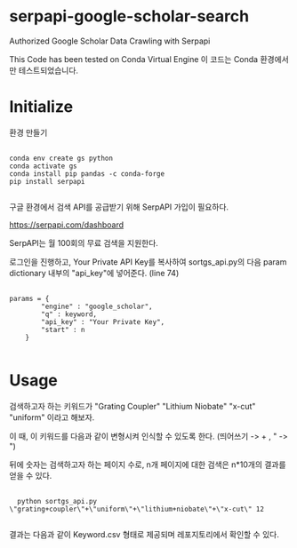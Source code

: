 # serpapi-google-scholar-search
Authorized Google Scholar Data Crawling with Serpapi

This Code has been tested on Conda Virtual Engine
이 코드는 Conda 환경에서만 테스트되었습니다.

# Initialize
환경 만들기

<pre>
        <code>
conda env create gs python
conda activate gs
conda install pip pandas -c conda-forge
pip install serpapi
        </code>
</pre>


구글 환경에서 검색 API를 공급받기 위해 SerpAPI 가입이 필요하다.

https://serpapi.com/dashboard

SerpAPI는 월 100회의 무료 검색을 지원한다.

로그인을 진행하고, Your Private API Key를 복사하여 sortgs_api.py의 다음 param dictionary 내부의 "api_key"에 넣어준다. (line 74)

<pre>
        <code>
params = {
        "engine" : "google_scholar",
        "q" : keyword,
        "api_key" : "Your Private Key",
        "start" : n
    }
        </code>
</pre>


# Usage

검색하고자 하는 키워드가
"Grating Coupler" "Lithium Niobate" "x-cut" "uniform" 이라고 해보자.

이 때, 이 키워드를 다음과 같이 변형시켜 인식할 수 있도록 한다. (띄어쓰기 -> + , " -> \")

뒤에 숫자는 검색하고자 하는 페이지 수로, n개 페이지에 대한 검색은 n*10개의 결과를 얻을 수 있다.

<pre>
        <code>
  python sortgs_api.py \"grating+coupler\"+\"uniform\"+\"lithium+niobate\"+\"x-cut\" 12
        </code>
</pre>

결과는 다음과 같이 Keyword.csv 형태로 제공되며 레포지토리에서 확인할 수 있다.
